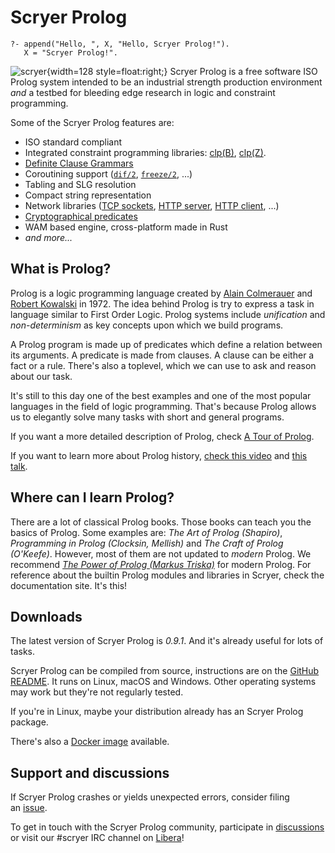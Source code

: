 # Scryer Prolog

```
?- append("Hello, ", X, "Hello, Scryer Prolog!").
   X = "Scryer Prolog!".
```

![scryer](scryer.png){width=128 style=float:right;} Scryer Prolog is a free software ISO Prolog system intended to be an industrial
strength production environment *and* a testbed for bleeding edge research in
logic and constraint programming.

Some of the Scryer Prolog features are:

* ISO standard compliant
* Integrated constraint programming libraries: [clp(B)](/clpb.html), [clp(Z)](/clpz.html).
* [Definite Clause Grammars](/dcgs.html)
* Coroutining support ([`dif/2`](/dif.html), [`freeze/2`](/freeze.html), ...)
* Tabling and SLG resolution
* Compact string representation
* Network libraries ([TCP sockets](/sockets.html), [HTTP server](/http/http_server.html), [HTTP client](/http/http_open.html), ...)
* [Cryptographical predicates](/crypto.html)
* WAM based engine, cross-platform made in Rust
* _and more..._

## What is Prolog?

Prolog is a logic programming language created by [Alain Colmerauer](https://en.wikipedia.org/wiki/Alain_Colmerauer) and [Robert Kowalski](https://en.wikipedia.org/wiki/Robert_Kowalski) in 1972.
The idea behind Prolog is try to express a task in language similar to First Order Logic.
Prolog systems include _unification_ and _non-determinism_ as key concepts upon which we build programs.

A Prolog program is made up of predicates which define a relation between its arguments. A predicate
is made from clauses. A clause can be either a fact or a rule. There's also a toplevel, which we
can use to ask and reason about our task.

It's still to this day one of the best examples and one of the most popular languages in the field
of logic programming. That's because Prolog allows us to elegantly solve many tasks with short and
general programs.

If you want a more detailed description of Prolog, check [A Tour of Prolog](https://www.youtube.com/watch?v=8XUutFBbUrg).

If you want to learn more about Prolog history, [check this video](https://www.youtube.com/watch?v=74Ig_QKndvE) and [this talk](https://prologyear.logicprogramming.org/videos/PrologDay_Session_1_talk.mp4).

## Where can I learn Prolog?

There are a lot of classical Prolog books. Those books can teach you the basics of Prolog. Some
examples are: _The Art of Prolog (Shapiro)_, _Programming in Prolog (Clocksin, Mellish)_ and _The Craft
of Prolog (O'Keefe)_. However, most of them are not updated to _modern_ Prolog.
We recommend _[The Power of Prolog (Markus Triska)](https://www.metalevel.at/prolog)_ for modern Prolog. For reference about
the builtin Prolog modules and libraries in Scryer, check the documentation site. It's this!

## Downloads

The latest version of Scryer Prolog is *0.9.1*. And it's already useful for lots of tasks.

Scryer Prolog can be compiled from source, instructions are on the [GitHub README](https://github.com/mthom/scryer-prolog). It runs on Linux, macOS and Windows. Other operating systems may work but they're not regularly tested.

If you're in Linux, maybe your distribution already has an Scryer Prolog package.

There's also a [Docker image](https://github.com/mthom/scryer-prolog#docker-install) available.

## Support and discussions

If Scryer Prolog crashes or yields unexpected errors, consider filing
an&nbsp;[issue](https://github.com/mthom/scryer-prolog/issues).

To get in touch with the Scryer Prolog community, participate in
[discussions](https://github.com/mthom/scryer-prolog/discussions)
or visit our #scryer IRC channel on [Libera](https://libera.chat)!